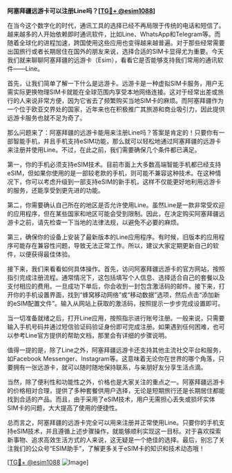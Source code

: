 **阿塞拜疆远游卡可以注册Line吗？[[TG💪+ @esim1088](https://t.me/s/esim1088)]**

在当今这个数字化的时代，通讯工具的选择已经不再局限于传统的电话和短信了。越来越多的人开始依赖即时通讯软件，比如Line、WhatsApp和Telegram等。而随着全球化的进程加速，跨国使用这些应用也变得越来越普遍。对于那些经常需要出国旅行或者长期居住在国外的朋友来说，选择合适的SIM卡显得尤为重要。今天我们就来聊聊阿塞拜疆的远游卡（Esim），看看它是否能够支持我们常用的通讯软件——Line。

首先，让我们简单了解一下什么是远游卡。远游卡是一种虚拟SIM卡服务，用户无需实际更换物理SIM卡就能在全球范围内享受本地网络连接。这对于经常出差或旅行的人来说非常方便，因为它省去了频繁购买当地SIM卡的麻烦。而阿塞拜疆作为一个位于欧亚交界处的国家，近年来也在积极推广其旅游和商业吸引力，因此提供远游卡服务也就不足为奇了。

那么问题来了：阿塞拜疆的远游卡能用来注册Line吗？答案是肯定的！只要你有一部智能手机，并且手机支持eSIM功能，那么就可以轻松地通过阿塞拜疆的远游卡来注册并使用Line。不过，在此之前，我们需要确保几个条件都已满足。

第一，你的手机必须支持eSIM技术。目前市面上大多数高端智能手机都已经支持eSIM，但如果你使用的是一部较老款的手机，则可能不兼容这种技术。在这种情况下，你可以考虑升级到一部支持eSIM的新手机，这样不仅能更好地利用远游卡的服务，还能享受到更先进的功能。

第二，你需要确认自己所在的地区是否允许使用Line。虽然Line是一款非常受欢迎的应用程序，但在某些国家和地区可能会受到限制。因此，在决定购买阿塞拜疆远游卡之前，请先检查一下当地的法律法规，以避免不必要的麻烦。

第三，确保你的设备上安装了最新版本的Line应用程序。有时候，旧版本的应用程序可能存在兼容性问题，导致无法正常工作。所以，建议大家定期更新自己的软件，以便获得最佳体验。

接下来，我们来看看如何具体操作。首先，访问阿塞拜疆远游卡的官方网站，按照指引完成注册流程。通常情况下，这包括填写个人信息、选择适合自己的套餐以及支付相应的费用。一旦成功下单后，你会收到一封包含激活码的邮件。接下来，打开你的手机设置界面，找到“蜂窝移动网络”或“移动数据”选项，然后点击“添加新的eSIM配置文件”。输入从网站上获取的激活码，按照提示一步步完成设置即可。

当一切准备就绪之后，打开Line应用，按照指示进行账号注册。一般来说，只需要输入手机号码并通过短信验证码验证身份即可完成注册。如果遇到任何困难，也可以参考Line官方提供的帮助文档，那里会有详细的步骤说明。

值得一提的是，除了Line之外，阿塞拜疆远游卡还支持其他主流社交平台和服务，如Facebook Messenger、Instagram等。这意味着无论你在世界的哪个角落，只要拥有一张远游卡，就可以随时随地保持联系，与亲朋好友分享生活点滴。

当然，除了便利性和功能性之外，价格也是大家关注的重点之一。阿塞拜疆远游卡的价格相对合理，提供了多种套餐供用户选择，无论是短期旅行还是长期居住都能找到合适的产品。而且，由于采用了eSIM技术，用户无需担心丢失或损坏实体SIM卡的问题，大大提高了使用的便捷性。

总而言之，阿塞拜疆的远游卡完全可以用来注册并正常使用Line。只要你的手机支持eSIM技术，并且遵循上述步骤操作，就能够顺利实现这一目标。对于喜欢探索新事物、追求高效生活方式的人来说，这无疑是一个绝佳的选择。最后，别忘了关注我们的公众号“ESIM助手”，了解更多关于eSIM卡的知识和技术动态哦！

[[TG💪+ @esim1088](https://t.me/s/esim1088) ![Image](https://i.postimg.cc/4NQfJmqS/Snipaste-2025-05-13-00-14-12.png)]